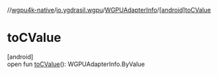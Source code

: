 //[wgpu4k-native](../../../index.md)/[io.ygdrasil.wgpu](../index.md)/[WGPUAdapterInfo](index.md)/[[android]toCValue]([android]to-c-value.md)

# toCValue

[android]\
open fun [toCValue]([android]to-c-value.md)(): WGPUAdapterInfo.ByValue